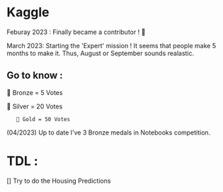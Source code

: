# Kaggle

Feburay 2023 : Finally became a contributor ! 🎉

March 2023: Starting the 'Expert' mission ! 
It seems that people make 5 months to make it. Thus, August or September sounds realastic. 


## Go to know : 
🥉 Bronze = 5 Votes

   🥈 Silver = 20 Votes
   
       🥇 Gold = 50 Votes 
       
       

(04/2023) Up to date I've 3 Bronze medals in Notebooks competition. 



# TDL : 

[] Try to do the Housing Predictions

